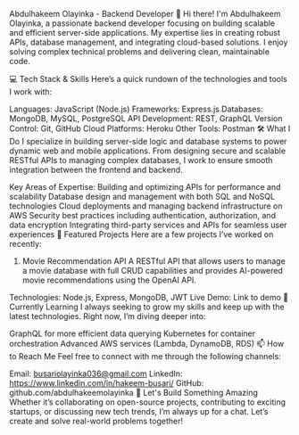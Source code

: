 Abdulhakeem Olayinka - Backend Developer
👋 Hi there! I'm Abdulhakeem Olayinka, a passionate backend developer focusing on building scalable and efficient server-side applications. My expertise lies in creating robust APIs, database management, and integrating cloud-based solutions. I enjoy solving complex technical problems and delivering clean, maintainable code.

💻 Tech Stack & Skills
Here’s a quick rundown of the technologies and tools I work with:

Languages: JavaScript (Node.js)
Frameworks: Express.js
Databases: MongoDB, MySQL, PostgreSQL
API Development: REST, GraphQL
Version Control: Git, GitHub
Cloud Platforms: Heroku
Other Tools: Postman
🛠️ What I Do
I specialize in building server-side logic and database systems to power dynamic web and mobile applications. From designing secure and scalable RESTful APIs to managing complex databases, I work to ensure smooth integration between the frontend and backend.

Key Areas of Expertise:
Building and optimizing APIs for performance and scalability
Database design and management with both SQL and NoSQL technologies
Cloud deployments and managing backend infrastructure on AWS
Security best practices including authentication, authorization, and data encryption
Integrating third-party services and APIs for seamless user experiences
🌟 Featured Projects
Here are a few projects I’ve worked on recently:

1. Movie Recommendation API
A RESTful API that allows users to manage a movie database with full CRUD capabilities and provides AI-powered movie recommendations using the OpenAI API.



Technologies: Node.js, Express, MongoDB, JWT
Live Demo: Link to demo
🌱 Currently Learning
I always seeking to grow my skills and keep up with the latest technologies. Right now, I’m diving deeper into:

GraphQL for more efficient data querying
Kubernetes for container orchestration
Advanced AWS services (Lambda, DynamoDB, RDS)
📫 How to Reach Me
Feel free to connect with me through the following channels:

Email: busariolayinka036@gmail.com 
LinkedIn: https://www.linkedin.com/in/hakeem-busari/
GitHub: github.com/abdulhakeemolayinka
🚀 Let's Build Something Amazing
Whether it’s collaborating on open-source projects, contributing to exciting startups, or discussing new tech trends, I’m always up for a chat. Let’s create and solve real-world problems together!


